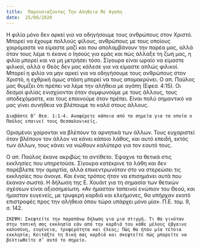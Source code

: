 ```yaml
---
title:  Παρουσιαζοντας Την Αληθεια Με Αγαπη
date:  25/08/2020
---
```


Η φιλία μόνο δεν αρκεί για να οδηγήσουμε τους ανθρώπους στον Χριστό. Μπορεί να έχουμε πολλούς φίλους, ανθρώπους με τους οποίους χαιρόμαστε να είμαστε μαζί και που απολαμβάνουν την παρέα μας, αλλά όταν τους λέμε τι έκανε ο Ιησούς για εμάς και πώς άλλαξε τη ζωή μας, η φιλία μπορεί και να μη μετρήσει τόσο. Σίγουρα είναι ωραίο να είμαστε φιλικοί, αλλά ο Θεός δεν μας κάλεσε για να είμαστε απλώς φιλικοί. Μπορεί η φιλία να μην αρκεί για να οδηγήσουμε τους ανθρώπους στον Χριστό, η εχθρική όμως στάση μπορεί να τους απομακρύνει. Ο απ. Παύλος μας θυμίζει ότι πρέπει να λέμε την αλήθεια με αγάπη (Εφεσ. 4:15). Οι δεσμοί φιλίας ενισχύονται όταν συμφωνούμε με τους άλλους, τους αποδεχόμαστε, και τους επαινούμε όταν πρέπει. Είναι πολύ σημαντικό να μας γίνει συνήθεια να βλέπουμε το καλό στους άλλους.

`Διαβάστε Β’ Θεσ. 1:1-4. Αναφέρετε κάποια από τα σημεία για τα οποία ο Παύλος επαινεί τους Θεσσαλονικείς.`

Ορισμένοι χαίρονται να βλέπουν τα αρνητικά των άλλων. Τους ευχαριστεί όταν βλέπουν τον άλλον να κάνει κάποιο λάθος, και αυτό επειδή, εκτός των άλλων, τους κάνει να νιώθουν καλύτερα για τον εαυτό τους.

Ο απ. Παύλος έκανε ακριβώς το αντίθετο. Έψαχνε τα θετικά στις εκκλησίες που υπηρετούσε. Σίγουρα κατέκρινε τα λάθη και δεν παρέβλεπε την αμαρτία, αλλά επικεντρωνόταν στο να στερεώσει τις εκκλησίες που άνοιγε. Και ένας τρόπος ήταν να επισημάνει αυτά που έκαναν σωστά. Η δήλωση της Ε. Χουάιτ για τη σημασία των θετικών σχέσεων είναι αξιοσημείωτη. «Αν ήμασταν ταπεινοί ενώπιον του Θεού, και ήμασταν ευγενείς, με τρυφερή καρδιά και ελεήμονες, θα υπήρχαν εκατό επιστροφές προς την αλήθεια όπου τώρα υπάρχει μόνο μία». Π.Ε. τομ. 9, σ. 142.

`ΣΚΕΨΗ: Σκεφτείτε την παραπάνω δήλωση για μια στιγμή. Τι θα γινόταν στην τοπική σας εκκλησία εάν από την καρδιά του κάθε μέλους έβγαινε καλοσύνη, ευγένεια, τρυφερότητα και έλεος; Πώς θα ήταν μία τέτοια εκκλησία; Κοιτάξτε τη δική σας καρδιά και σκεφτείτε πώς μπορείτε να βελτιωθείτε σ’ αυτό το σημείο.`